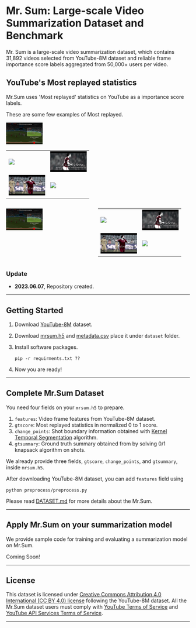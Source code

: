 # Mr. Sum: Large-scale Video Summarization Dataset and Benchmark

Mr. Sum is a large-scale video summarization dataset, which contains 31,892 videos selected from YouTube-8M dataset and reliable frame importance score labels aggregated from 50,000+ users per video.  

## YouTube's Most replayed statistics
Mr.Sum uses 'Most replayed' statistics on YouTube as a importance score labels.

<!-- <img src="images/most_replayed.jpeg" alt="Example of Most replayed" width="300" height="200"> -->

These are some few examples of Most replayed.
<!-- <img src="images/AC_sparta_all_gif_resized.gif" alt="Example of Soccer game Most replayed" width="200" height="250"> -->

<!-- **In this repository,**

1. We provide meta data and most replayed labels for 31,892 videos in [dataset](dataset) folder.

2. We provide Most replayed crawler enabling expansion of our dataset.

3. We provide sample codes to apply Mr.Sum dataset on a video summarization model. -->



<p align="left">
  <img src="images/most_replayed.jpeg" width="100" />
</p>

<p align="left">
<table>
  <tr>
    <td><img src="images/AC_sparta_1_gif.gif" width="100" /></td>
    <td><img src="images/AC_sparta_2_gif.gif" width="100" /></td>
  </tr>
  <tr>
    <td><img src="images/AC_sparta_3_gif.gif" width="100" /></td>
    <td><img src="images/AC_sparta_4_gif.gif" width="100" /></td>
  </tr>
</table>
</p>

<div style="display:flex;">
  <div style="flex:1;">
    <p align="left">
      <img src="images/most_replayed.jpeg" width="100" />
    </p>
  </div>
  <div style="flex:1;">
    <table>
      <tr>
        <td><img src="images/AC_sparta_1_gif.gif" width="100" /></td>
        <td><img src="images/AC_sparta_2_gif.gif" width="100" /></td>
      </tr>
      <tr>
        <td><img src="images/AC_sparta_3_gif.gif" width="100" /></td>
        <td><img src="images/AC_sparta_4_gif.gif" width="100" /></td>
      </tr>
    </table>
  </div>
</div>


### Update
- **2023.06.07**, Repository created.


----
## Getting Started

1. Download [YouTube-8M](https://research.google.com/youtube8m/) dataset.

2. Download [mrsum.h5](https://drive.google.com/file/d/1N_W1Z0MiN2sra2P9zhh7ZFgzN1OpHNVL/view?usp=sharing) and [metadata.csv](https://drive.google.com/file/d/1GhUSEzPif5h2sUtHsSK9zn4qlEqeKcgY/view?usp=sharing) place it under `dataset` folder.

3. Install software packages.
    ```
    pip -r requirments.txt ??
    ```
4. Now you are ready!

----
## Complete Mr.Sum Dataset

You need four fields on your `mrsum.h5` to prepare.

1. `features`: Video frame features from YouTube-8M dataset.
2. `gtscore`: Most replayed statistics in normalized 0 to 1 score.
3. `change_points`: Shot boundary information obtained with [Kernel Temporal Segmentation](https://github.com/TatsuyaShirakawa/KTS) algorithm.
4. `gtsummary`: Ground truth summary obtained from by solving 0/1 knapsack algorithm on shots.

We already provide three fields, `gtscore`, `change_points`, and `gtsummary`, inside `mrsum.h5`. 

After downloading YouTube-8M dataset, you can add `features` field using
```
python preprocess/preprocess.py
```

Please read [DATASET.md](dataset/DATASET.md) for more details about the Mr.Sum.

----
## Apply Mr.Sum on your summarization model

We provide sample code for training and evaluating a summarization model on Mr.Sum.

Coming Soon!

----
## License
This dataset is licensed under [Creative Commons Attribution 4.0 International (CC BY 4.0) license](https://creativecommons.org/licenses/by/4.0/) following the YouTube-8M dataset. All the Mr.Sum dataset users must comply with [YouTube Terms of Service](https://www.youtube.com/static?template=terms) and [YouTube API Services Terms of Service](https://developers.google.com/youtube/terms/api-services-terms-of-service#agreement).


----
